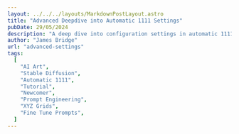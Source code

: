 ```yaml
---
layout: ../../../layouts/MarkdownPostLayout.astro
title: "Advanced Deepdive into Automatic 1111 Settings"
pubDate: 29/05/2024
description: "A deep dive into configuration settings in automatic 1111."
author: "James Bridge"
url: "advanced-settings"
tags:
  [
    "AI Art",
    "Stable Diffusion",
    "Automatic 1111",
    "Tutorial",
    "Newcomer",
    "Prompt Engineering",
    "XYZ Grids",
    "Fine Tune Prompts",
  ]
---
```

